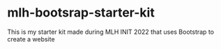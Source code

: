 # mlh-bootsrap-starter-kit
This is my starter kit made during MLH INIT 2022 that uses Bootstrap to create a website
